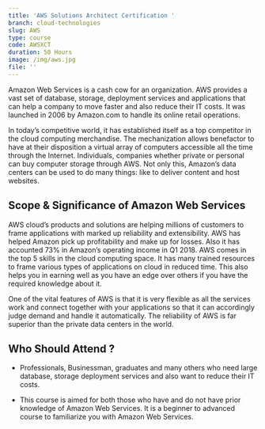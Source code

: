 ```yaml
---
title: 'AWS Solutions Architect Certification '
branch: cloud-technologies
slug: AWS
type: course
code: AWSXCT
duration: 50 Hours
image: /img/aws.jpg
file: ''
---
```


Amazon Web Services is a cash cow for an organization. AWS provides a vast set of database, storage, deployment services and applications that can help a company to move faster and also reduce their IT costs. It was launched in 2006 by Amazon.com to handle its online retail operations.

In today’s competitive world, it has established itself as a top competitor in the cloud computing merchandise. The mechanization allows benefactor to have at their disposition a virtual array of computers accessible all the time through the Internet. Individuals, companies whether private or personal can buy computer storage through AWS. Not only this, Amazon’s data centers can be used to do many things: like to deliver content and host websites.

## Scope & Significance of Amazon Web Services

AWS cloud’s products and solutions are helping millions of customers to frame applications with marked up reliability and extensibility. AWS has helped Amazon pick up profitability and make up for losses. Also it has accounted 73% in Amazon’s operating income in Q1 2018. AWS comes in the top 5 skills in the cloud computing space. It has many trained resources to frame various types of applications on cloud in reduced time. This also helps you in earning well as you have an edge over others if you have the required knowledge about it.

One of the vital features of AWS is that it is very flexible as all the services work and connect together with your applications so that it can accordingly judge demand and handle it automatically. The reliability of AWS is far superior than the private data centers in the world.

## Who Should Attend ?

- Professionals, Businessman, graduates and many others who need large database, storage deployment services and also want to reduce their IT costs.

- This course is aimed for both those who have and do not have prior knowledge of Amazon Web Services. It is a beginner to advanced course to familiarize you with Amazon Web Services.

